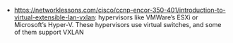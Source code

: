 - https://networklessons.com/cisco/ccnp-encor-350-401/introduction-to-virtual-extensible-lan-vxlan: hypervisors like VMWare’s ESXi or Microsoft’s Hyper-V. These hypervisors use virtual switches, and some of them support VXLAN

